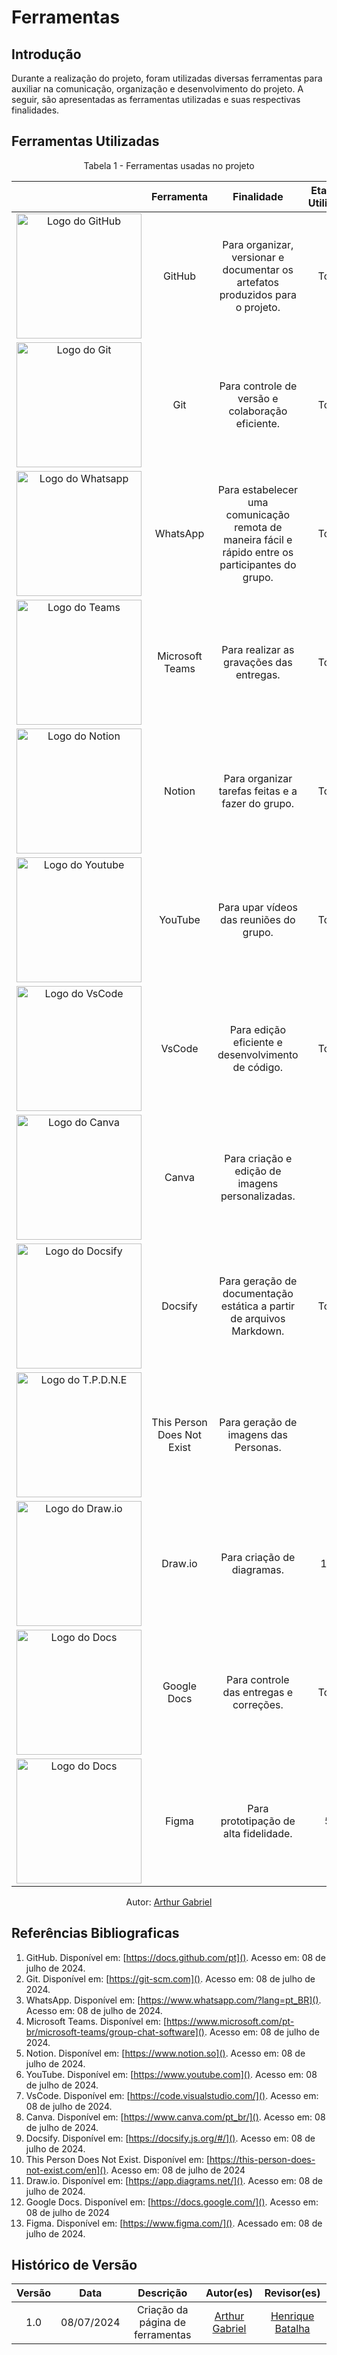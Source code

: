 # Ferramentas

## Introdução

Durante a realização do projeto, foram utilizadas diversas ferramentas para auxiliar na comunicação, organização e desenvolvimento do projeto. A seguir, são apresentadas as ferramentas utilizadas e suas respectivas finalidades.

## Ferramentas Utilizadas

<figcaption align="center">Tabela 1 - Ferramentas usadas no projeto</figcaption>

|                                                                                    |         Ferramenta         |                                             Finalidade                                             |    Etapa de Utilização       |
| :--------------------------------------------------------------------------------: | :------------------------: | :------------------------------------------------------------------------------------------------: |  :-------------------------: |
|          <img src="assets/github.png" alt="Logo do GitHub" width="200"/>           |           GitHub           |           Para organizar, versionar e documentar os artefatos produzidos para o projeto.           |             Todas            |
|             <img src="assets/git.png" alt="Logo do Git" width="200"/>              |            Git             |                          Para controle de versão e colaboração eficiente.                          |             Todas            |
|        <img src="assets/whatsapp.png" alt="Logo do Whatsapp" width="200"/>         |          WhatsApp          | Para estabelecer uma comunicação remota de maneira fácil e rápido entre os participantes do grupo. |             Todas            |
|           <img src="assets/teams.png" alt="Logo do Teams" width="200"/>            |      Microsoft Teams       |                              Para realizar as gravações das entregas.                              |             Todas            |
|          <img src="assets/notion.png" alt="Logo do Notion" width="200"/>           |           Notion           |                         Para organizar tarefas feitas e a fazer do grupo.                          |             Todas            |
|         <img src="assets/youtube.png" alt="Logo do Youtube" width="200"/>          |          YouTube           |                              Para upar vídeos das reuniões do grupo.                               |             Todas            |
|          <img src="assets/vscode.png" alt="Logo do VsCode" width="200"/>           |           VsCode           |                         Para edição eficiente e desenvolvimento de código.                         |             Todas            |
|           <img src="assets/canva.svg" alt="Logo do Canva" width="200"/>            |           Canva            |                          Para criação e edição de imagens personalizadas.                          |             2                |
|         <img src="assets/docsify.png" alt="Logo do Docsify" width="200"/>          |          Docsify           |                Para geração de documentação estática a partir de arquivos Markdown.                |             Todas            |
| <img src="assets/ThisPersonDoesNotExist.png" alt="Logo do T.P.D.N.E" width="200"/> | This Person Does Not Exist |                               Para geração de imagens das Personas.                                |             2                |
|         <img src="assets/Draw.io.png" alt="Logo do Draw.io " width="200"/>         |          Draw.io           |                                     Para criação de diagramas.                                     |             1 e 4            |
|         <img src="assets/google_docs.png" alt="Logo do Docs" width="200"/>         |        Google Docs         |                              Para controle das entregas e correções.                               |             Todas            |
|            <img src="assets/figma.png" alt="Logo do Docs" width="200"/>            |           Figma            |                               Para prototipação de alta fidelidade.                                |             5.2              |


<figcaption align="center">Autor: <a href="https://github.com/ArthurGabrieel">Arthur Gabriel</a></figcaption>

## Referências Bibliograficas

1. GitHub. Disponível em: [https://docs.github.com/pt](). Acesso em: 08 de julho de 2024.
2. Git. Disponível em: [https://git-scm.com](). Acesso em: 08 de julho de 2024.
3. WhatsApp. Disponível em: [https://www.whatsapp.com/?lang=pt_BR](). Acesso em: 08 de julho de 2024.
4. Microsoft Teams. Disponível em: [https://www.microsoft.com/pt-br/microsoft-teams/group-chat-software](). Acesso em: 08 de julho de 2024.
5. Notion. Disponível em: [https://www.notion.so](). Acesso em: 08 de julho de 2024.
6. YouTube. Disponível em: [https://www.youtube.com](). Acesso em: 08 de julho de 2024.
7. VsCode. Disponível em: [https://code.visualstudio.com/](). Acesso em: 08 de julho de 2024.
8. Canva. Disponível em: [https://www.canva.com/pt_br/](). Acesso em: 08 de julho de 2024.
9. Docsify. Disponível em: [https://docsify.js.org/#/](). Acesso em: 08 de julho de 2024.
10. This Person Does Not Exist. Disponível em: [https://this-person-does-not-exist.com/en](). Acesso em: 08 de julho de 2024
11. Draw.io. Disponível em: [https://app.diagrams.net/](). Acesso em: 08 de julho de 2024.
12. Google Docs. Disponível em: [https://docs.google.com/](). Acesso em: 08 de julho de 2024
13. Figma. Disponível em: [https://www.figma.com/](). Acessado em: 08 de julho de 2024.

## Histórico de Versão

| Versão |    Data    |                    Descrição                    |                      Autor(es)                      |                     Revisor(es)                     |
| :----: | :--------: | :---------------------------------------------: | :-------------------------------------------------: | :-------------------------------------------------: |
|  1.0   | 08/07/2024 |        Criação da página de ferramentas         | [Arthur Gabriel](https://github.com/ArthurGabrieel) | [Henrique Batalha](https://github.com/HeBatalha)    |
